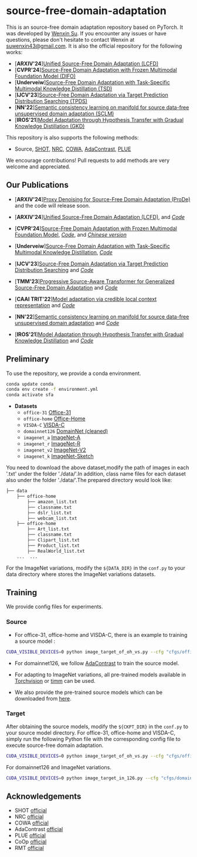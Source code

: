 # source-free-domain-adaptation
This is an source-free domain adaptation repository based on PyTorch. It was developed by [Wenxin Su](https://hazelsu.github.io/). If you encounter any issues or have questions, please don't hesitate to contact Wenxin at suwenxin43@gmail.com. It is also the official repository for the following works:
- [**ARXIV'24**][Unified Source-Free Domain Adaptation (LCFD)](https://arxiv.org/abs/2403.07601)
- [**CVPR'24**][Source-Free Domain Adaptation with Frozen Multimodal Foundation Model (DIFO)](https://arxiv.org/abs/2311.16510v3)
- [**Underveiw**][Source-Free Domain Adaptation with Task-Specific Multimodal Knowledge Distillation (TSD)](https://arxiv.org/abs/2311.16510v3)
- [**IJCV'23**][Source-Free Domain Adaptation via Target Prediction Distribution Searching (TPDS)](https://link.springer.com/article/10.1007/s11263-023-01892-w)
- [**NN'22**][Semantic consistency learning on manifold for source data-free unsupervised domain adaptation (SCLM)](https://www.sciencedirect.com/science/article/pii/S0893608022001897)
- [**IROS'21**][Model Adaptation through Hypothesis Transfer with Gradual Knowledge Distillation (GKD)](https://ieeexplore.ieee.org/abstract/document/9636206)


This repository is also supports the following methods:
  - Source, [SHOT](http://proceedings.mlr.press/v119/liang20a/liang20a.pdf),
  [NRC](https://proceedings.neurips.cc/paper_files/paper/2021/file/f5deaeeae1538fb6c45901d524ee2f98-Paper.pdf), [COWA](https://proceedings.mlr.press/v162/lee22c/lee22c.pdf), [AdaContrast](https://openaccess.thecvf.com/content/CVPR2022/papers/Chen_Contrastive_Test-Time_Adaptation_CVPR_2022_paper.pdf), [PLUE](https://openaccess.thecvf.com/content/CVPR2023/papers/Litrico_Guiding_Pseudo-Labels_With_Uncertainty_Estimation_for_Source-Free_Unsupervised_Domain_Adaptation_CVPR_2023_paper.pdf)
</details>

We encourage contributions! Pull requests to add methods are very welcome and appreciated.

## Our Publications
- [**ARXIV'24**][Proxy Denoising for Source-Free Domain Adaptation (ProDe)](https://arxiv.org/abs/2406.01658) and the code will release soon.

- [**ARXIV'24**][Unified Source-Free Domain Adaptation (LCFD)](https://arxiv.org/abs/2403.07601), and [*Code*](https://github.com/tntek/source-free-domain-adaptation/blob/main/src/methods/oh/lcfd.py)

- [**CVPR'24**][Source-Free Domain Adaptation with Frozen Multimodal Foundation Model](https://arxiv.org/abs/2311.16510v3), [*Code*](https://github.com/tntek/source-free-domain-adaptation/blob/main/src/methods/oh/difo.py), and [*Chinese version*](https://zhuanlan.zhihu.com/p/687080854)
- [**Underveiw**][Source-Free Domain Adaptation with Task-Specific Multimodal Knowledge Distillation](https://arxiv.org/abs/2311.16510v3), [*Code*](https://github.com/tntek/source-free-domain-adaptation/blob/main/src/methods/oh/tsd.py)
- [**IJCV'23**][Source-Free Domain Adaptation via Target Prediction Distribution Searching](https://link.springer.com/article/10.1007/s11263-023-01892-w) and [*Code*](https://github.com/tntek/source-free-domain-adaptation/blob/main/src/methods/oh/tpds.py)

- [**TMM'23**][Progressive Source-Aware Transformer for Generalized Source-Free Domain Adaptation](https://ieeexplore.ieee.org/abstract/document/10269002) and [*Code*](https://github.com/tntek/PSAT-GDA)

- [**CAAI TRIT'22**][Model adaptation via credible local context representation](https://ietresearch.onlinelibrary.wiley.com/doi/pdf/10.1049/cit2.12228) and [*Code*](https://github.com/tntek/CLCR)

- [**NN'22**][Semantic consistency learning on manifold for source data-free unsupervised domain adaptation](https://www.sciencedirect.com/science/article/pii/S0893608022001897) and [*Code*](https://github.com/tntek/source-free-domain-adaptation/blob/main/src/methods/oh/sclm.py)

- [**IROS'21**][Model Adaptation through Hypothesis Transfer with Gradual Knowledge Distillation](https://ieeexplore.ieee.org/abstract/document/9636206) and [*Code*](https://github.com/tntek/source-free-domain-adaptation/blob/main/src/methods/oh/gkd.py)

## Preliminary

To use the repository, we provide a conda environment.
```bash
conda update conda
conda env create -f environment.yml
conda activate sfa
```
- **Datasets**
  - `office-31` [Office-31](https://drive.google.com/file/d/0B4IapRTv9pJ1WGZVd1VDMmhwdlE/view?resourcekey=0-gNMHVtZfRAyO_t2_WrOunA)
  - `office-home` [Office-Home](https://drive.google.com/file/d/0B81rNlvomiwed0V1YUxQdC1uOTg/view)
  - `VISDA-C` [VISDA-C](https://github.com/VisionLearningGroup/taskcv-2017-public/tree/master/classification)
  - `domainnet126` [DomainNet (cleaned)](http://ai.bu.edu/M3SDA/)
  - `imagenet_a` [ImageNet-A](https://github.com/hendrycks/natural-adv-examples)
  - `imagenet_r` [ImageNet-R](https://github.com/hendrycks/imagenet-r)
  - `imagenet_v2` [ImageNet-V2](https://huggingface.co/datasets/vaishaal/ImageNetV2/tree/main)
  - `imagenet_k` [ImageNet-Sketch](https://github.com/HaohanWang/ImageNet-Sketch)

You need to download the above dataset,modify the path of images in each '.txt' under the folder './data/'.In addition, class name files for each dataset also under the folder './data/'.The prepared directory would look like:
```bash
├── data
    ├── office-home
        ├── amazon_list.txt
        ├── classname.txt
        ├── dslr_list.txt
        ├── webcam_list.txt
    ├── office-home
        ├── Art_list.txt
        ├── classname.txt
        ├── Clipart_list.txt
        ├── Product_list.txt
        ├── RealWorld_list.txt
    ...  ...
```
For the ImageNet variations, modify the `${DATA_DIR}` in the `conf.py` to your data directory where stores the ImageNet variations datasets.

## Training
We provide config files for experiments. 
### Source
- For office-31, office-home and VISDA-C, there is an example to training a source model :
```bash
CUDA_VISIBLE_DEVICES=0 python image_target_of_oh_vs.py --cfg "cfgs/office-home/source.yaml" SETTING.S 0
```
- For domainnet126, we follow [AdaContrast](https://github.com/DianCh/AdaContrast) to train the source model.

- For adapting to ImageNet variations, all pre-trained models available in [Torchvision](https://pytorch.org/vision/0.14/models.html) or [timm](https://github.com/huggingface/pytorch-image-models/tree/v0.6.13) can be used.

- We also provide the pre-trained source models which can be downloaded from [here](https://drive.google.com/drive/folders/17n6goPXw_-ERgTK8R8nm4M_8PJPTEK1j?usp=sharing).

### Target
After obtaining the source models, modify the `${CKPT_DIR}` in the `conf.py` to your source model directory. For office-31, office-home and VISDA-C, simply run the following Python file with the corresponding config file to execute source-free domain adaptation.
```bash
CUDA_VISIBLE_DEVICES=0 python image_target_of_oh_vs.py --cfg "cfgs/office-home/difo.yaml" SETTING.S 0 SETTING.T 1
```
For domainnet126 and ImageNet variations.
```bash
CUDA_VISIBLE_DEVICES=0 python image_target_in_126.py --cfg "cfgs/domainnet126/difo.yaml" SETTING.S 0 SETTING.T 1
```

## Acknowledgements
+ SHOT [official](https://github.com/tim-learn/SHOT)
+ NRC [official](https://github.com/Albert0147/NRC_SFDA)
+ COWA [official](https://github.com/Jhyun17/CoWA-JMDS)
+ AdaContrast [official](https://github.com/DianCh/AdaContrast)
+ PLUE [official](https://github.com/MattiaLitrico/Guiding-Pseudo-labels-with-Uncertainty-Estimation-for-Source-free-Unsupervised-Domain-Adaptation)
+ CoOp [official](https://github.com/KaiyangZhou/CoOp)
+ RMT [official](https://github.com/mariodoebler/test-time-adaptation)
